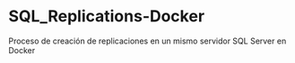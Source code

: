 # SQL_Replications-Docker
Proceso de creación de replicaciones en un mismo servidor SQL Server en Docker
